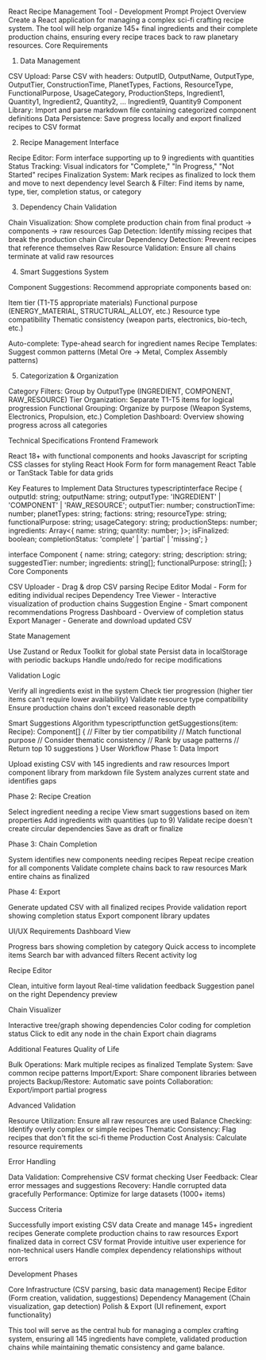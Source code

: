 React Recipe Management Tool - Development Prompt
Project Overview
Create a React application for managing a complex sci-fi crafting recipe system. The tool will help organize 145+ final ingredients and their complete production chains, ensuring every recipe traces back to raw planetary resources.
Core Requirements
1. Data Management

CSV Upload: Parse CSV with headers: OutputID, OutputName, OutputType, OutputTier, ConstructionTime, PlanetTypes, Factions, ResourceType, FunctionalPurpose, UsageCategory, ProductionSteps, Ingredient1, Quantity1, Ingredient2, Quantity2, ... Ingredient9, Quantity9
Component Library: Import and parse markdown file containing categorized component definitions
Data Persistence: Save progress locally and export finalized recipes to CSV format

2. Recipe Management Interface

Recipe Editor: Form interface supporting up to 9 ingredients with quantities
Status Tracking: Visual indicators for "Complete," "In Progress," "Not Started" recipes
Finalization System: Mark recipes as finalized to lock them and move to next dependency level
Search & Filter: Find items by name, type, tier, completion status, or category

3. Dependency Chain Validation

Chain Visualization: Show complete production chain from final product → components → raw resources
Gap Detection: Identify missing recipes that break the production chain
Circular Dependency Detection: Prevent recipes that reference themselves
Raw Resource Validation: Ensure all chains terminate at valid raw resources

4. Smart Suggestions System

Component Suggestions: Recommend appropriate components based on:

Item tier (T1-T5 appropriate materials)
Functional purpose (ENERGY_MATERIAL, STRUCTURAL_ALLOY, etc.)
Resource type compatibility
Thematic consistency (weapon parts, electronics, bio-tech, etc.)


Auto-complete: Type-ahead search for ingredient names
Recipe Templates: Suggest common patterns (Metal Ore → Metal, Complex Assembly patterns)

5. Categorization & Organization

Category Filters: Group by OutputType (INGREDIENT, COMPONENT, RAW_RESOURCE)
Tier Organization: Separate T1-T5 items for logical progression
Functional Grouping: Organize by purpose (Weapon Systems, Electronics, Propulsion, etc.)
Completion Dashboard: Overview showing progress across all categories

Technical Specifications
Frontend Framework

React 18+ with functional components and hooks
Javascript for scripting
CSS classes for styling
React Hook Form for form management
React Table or TanStack Table for data grids

Key Features to Implement
Data Structures
typescriptinterface Recipe {
  outputId: string;
  outputName: string;
  outputType: 'INGREDIENT' | 'COMPONENT' | 'RAW_RESOURCE';
  outputTier: number;
  constructionTime: number;
  planetTypes: string;
  factions: string;
  resourceType: string;
  functionalPurpose: string;
  usageCategory: string;
  productionSteps: number;
  ingredients: Array<{
    name: string;
    quantity: number;
  }>;
  isFinalized: boolean;
  completionStatus: 'complete' | 'partial' | 'missing';
}

interface Component {
  name: string;
  category: string;
  description: string;
  suggestedTier: number;
  ingredients: string[];
  functionalPurpose: string[];
}
Core Components

CSV Uploader - Drag & drop CSV parsing
Recipe Editor Modal - Form for editing individual recipes
Dependency Tree Viewer - Interactive visualization of production chains
Suggestion Engine - Smart component recommendations
Progress Dashboard - Overview of completion status
Export Manager - Generate and download updated CSV

State Management

Use Zustand or Redux Toolkit for global state
Persist data in localStorage with periodic backups
Handle undo/redo for recipe modifications

Validation Logic

Verify all ingredients exist in the system
Check tier progression (higher tier items can't require lower availability)
Validate resource type compatibility
Ensure production chains don't exceed reasonable depth

Smart Suggestions Algorithm
typescriptfunction getSuggestions(item: Recipe): Component[] {
  // Filter by tier compatibility
  // Match functional purpose
  // Consider thematic consistency
  // Rank by usage patterns
  // Return top 10 suggestions
}
User Workflow
Phase 1: Data Import

Upload existing CSV with 145 ingredients and raw resources
Import component library from markdown file
System analyzes current state and identifies gaps

Phase 2: Recipe Creation

Select ingredient needing a recipe
View smart suggestions based on item properties
Add ingredients with quantities (up to 9)
Validate recipe doesn't create circular dependencies
Save as draft or finalize

Phase 3: Chain Completion

System identifies new components needing recipes
Repeat recipe creation for all components
Validate complete chains back to raw resources
Mark entire chains as finalized

Phase 4: Export

Generate updated CSV with all finalized recipes
Provide validation report showing completion status
Export component library updates

UI/UX Requirements
Dashboard View

Progress bars showing completion by category
Quick access to incomplete items
Search bar with advanced filters
Recent activity log

Recipe Editor

Clean, intuitive form layout
Real-time validation feedback
Suggestion panel on the right
Dependency preview

Chain Visualizer

Interactive tree/graph showing dependencies
Color coding for completion status
Click to edit any node in the chain
Export chain diagrams

Additional Features
Quality of Life

Bulk Operations: Mark multiple recipes as finalized
Template System: Save common recipe patterns
Import/Export: Share component libraries between projects
Backup/Restore: Automatic save points
Collaboration: Export/import partial progress

Advanced Validation

Resource Utilization: Ensure all raw resources are used
Balance Checking: Identify overly complex or simple recipes
Thematic Consistency: Flag recipes that don't fit the sci-fi theme
Production Cost Analysis: Calculate resource requirements

Error Handling

Data Validation: Comprehensive CSV format checking
User Feedback: Clear error messages and suggestions
Recovery: Handle corrupted data gracefully
Performance: Optimize for large datasets (1000+ items)

Success Criteria

Successfully import existing CSV data
Create and manage 145+ ingredient recipes
Generate complete production chains to raw resources
Export finalized data in correct CSV format
Provide intuitive user experience for non-technical users
Handle complex dependency relationships without errors

Development Phases

Core Infrastructure (CSV parsing, basic data management)
Recipe Editor (Form creation, validation, suggestions)
Dependency Management (Chain visualization, gap detection)
Polish & Export (UI refinement, export functionality)

This tool will serve as the central hub for managing a complex crafting system, ensuring all 145 ingredients have complete, validated production chains while maintaining thematic consistency and game balance.